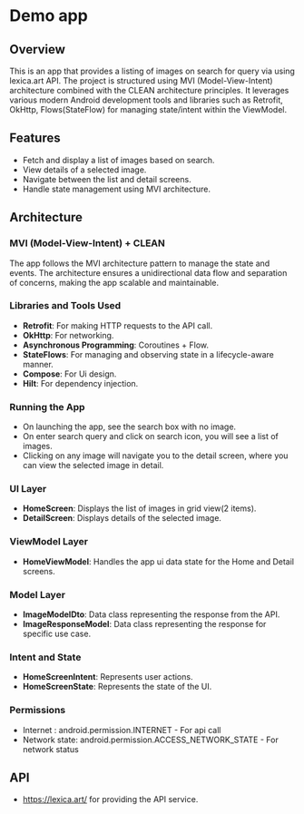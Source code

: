 # Demo app

## Overview
This is an app that provides a listing of images on search for query via using lexica.art API. The project is structured using MVI (Model-View-Intent) architecture combined with the CLEAN architecture principles. It leverages various modern Android development tools and libraries such as Retrofit, OkHttp, Flows(StateFlow) for managing state/intent within the ViewModel.

## Features
- Fetch and display a list of images based on search.
- View details of a selected image.
- Navigate between the list and detail screens.
- Handle state management using MVI architecture.

## Architecture
### MVI (Model-View-Intent) + CLEAN
The app follows the MVI architecture pattern to manage the state and events. The architecture ensures a unidirectional data flow and separation of concerns, making the app scalable and maintainable.

### Libraries and Tools Used
- **Retrofit**: For making HTTP requests to the API call.
- **OkHttp**: For networking.
- **Asynchronous Programming**: Coroutines + Flow.
- **StateFlows**: For managing and observing state in a lifecycle-aware manner.
- **Compose**: For Ui design.
- **Hilt**: For dependency injection.

### Running the App
- On launching the app, see the search box with no image.
- On enter search query and click on search icon, you will see a list of images.
- Clicking on any image will navigate you to the detail screen, where you can view the selected image in detail.

### UI Layer
- **HomeScreen**: Displays the list of images in grid view(2 items).
- **DetailScreen**: Displays details of the selected image.

### ViewModel Layer
- **HomeViewModel**: Handles the app ui data state for the Home and Detail screens.

### Model Layer
- **ImageModelDto**: Data class representing the response from the API.
- **ImageResponseModel**: Data class representing the response for specific use case.

### Intent and State
- **HomeScreenIntent**: Represents user actions.
- **HomeScreenState**: Represents the state of the UI.

### Permissions
- Internet : android.permission.INTERNET - For api call
- Network state: android.permission.ACCESS_NETWORK_STATE - For network status

## API
- https://lexica.art/ for providing the API service.